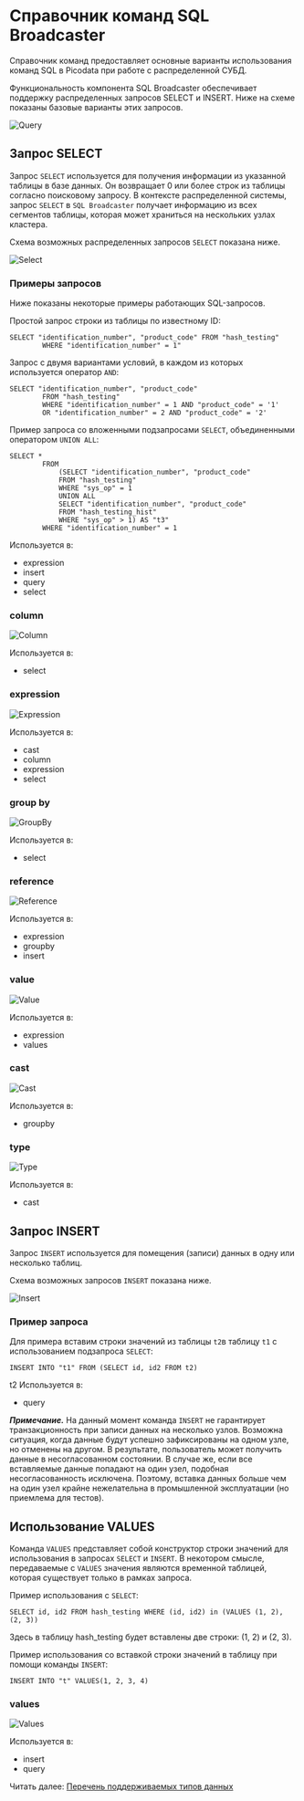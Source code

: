 # Справочник команд SQL Broadcaster
Справочник команд предоставляет основные варианты использования команд SQL в Picodata при работе с распределенной СУБД.

Функциональность компонента SQL Broadcaster обеспечивает поддержку распределенных запросов SELECT и INSERT. Ниже на схеме показаны базовые варианты этих запросов.


![Query](ebnf/query.svg)

## Запрос SELECT

Запрос `SELECT` используется для получения информации из указанной таблицы в базе данных. Он возвращает 0 или более строк из таблицы согласно поисковому запросу. 
В контексте распределенной системы, запрос `SELECT` в `SQL Broadcaster` получает информацию из всех сегментов таблицы, которая может храниться на нескольких узлах кластера.

Cхема возможных распределенных запросов `SELECT` показана ниже.

![Select](ebnf/select.svg)


### Примеры запросов
Ниже показаны некоторые примеры работающих SQL-запросов.

Простой запрос строки из таблицы по известному ID:

```
SELECT "identification_number", "product_code" FROM "hash_testing"
        WHERE "identification_number" = 1"
```
Запрос с двумя вариантами условий, в каждом из которых используется оператор `AND`:
```
SELECT "identification_number", "product_code"
        FROM "hash_testing"
        WHERE "identification_number" = 1 AND "product_code" = '1'
        OR "identification_number" = 2 AND "product_code" = '2'
```

Пример запроса со вложенными подзапросами `SELECT`, объединенными оператором `UNION ALL`:

```
SELECT *
        FROM
            (SELECT "identification_number", "product_code"
            FROM "hash_testing"
            WHERE "sys_op" = 1
            UNION ALL
            SELECT "identification_number", "product_code"
            FROM "hash_testing_hist"
            WHERE "sys_op" > 1) AS "t3"
        WHERE "identification_number" = 1
```


Используется в:

* expression
* insert
* query
* select

### **column**

![Column](ebnf/column.svg)



Используется в:

* select

### **expression**

![Expression](ebnf/expression.svg)



Используется в:

* cast
* column
* expression
* select

### **group by**

![GroupBy](ebnf/groupby.svg)



Используется в:

* select

### **reference**

![Reference](ebnf/reference.svg)



Используется в:

* expression
* groupby
* insert

### **value**

![Value](ebnf/value.svg)



Используется в:

* expression
* values

### **cast**

![Cast](ebnf/cast.svg)



Используется в:

* groupby

### **type**

![Type](ebnf/type.svg)



Используется в:

* cast

## Запрос INSERT
Запрос `INSERT` используется для помещения (записи) данных в одну или несколько таблиц. 

Схема возможных запросов `INSERT` показана ниже.


![Insert](ebnf/insert.svg)

### Пример запроса
Для примера вставим строки значений из таблицы `t2`в таблицу `t1` с использованием подзапроса `SELECT`:
```
INSERT INTO "t1" FROM (SELECT id, id2 FROM t2)
```
t2
Используется в:

* query

**_Примечание._**
На данный момент команда `INSERT` не гарантирует транзакционность
при записи данных на несколько узлов. Возможна ситуация, когда данные
будут успешно зафиксированы на одном узле, но отменены на другом. В
результате, пользователь может получить данные в несогласованном состоянии.
В случае же, если все вставляемые данные попадают на один узел, подобная
несогласованность исключена. Поэтому, вставка данных больше чем на
один узел крайне нежелательна в промышленной эксплуатации (но приемлема для
тестов).

## Использование VALUES
Команда `VALUES` представляет собой конструктор строки значений для
использования в запросах `SELECT` и `INSERT`. В некотором смысле,
передаваемые с `VALUES` значения являются временной таблицей, которая
существует только в рамках запроса.

Пример использования с `SELECT`:
```
SELECT id, id2 FROM hash_testing WHERE (id, id2) in (VALUES (1, 2), (2, 3))
```
Здесь в таблицу hash_testing будет вставлены две строки: (1, 2) и (2, 3).

Пример использования со вставкой строки значений в таблицу при помощи команды `INSERT`:

```
INSERT INTO "t" VALUES(1, 2, 3, 4)
```

### **values**

![Values](ebnf/values.svg)

Используется в:

* insert
* query

Читать далее: [Перечень поддерживаемых типов данных](../sql_datatypes)
